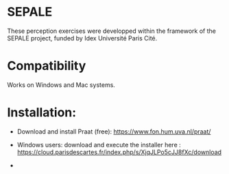 # SEPALE
These perception exercises were developped within the framework of the SEPALE project, funded by Idex Université Paris Cité. 
# Compatibility
Works on Windows and Mac systems.
# Installation:
- Download and install Praat (free): https://www.fon.hum.uva.nl/praat/
- Windows users: download and execute the installer here : https://cloud.parisdescartes.fr/index.php/s/XjqJLPo5cJJ8fXc/download


- 
